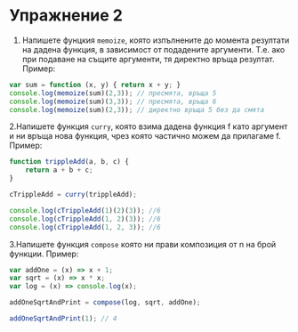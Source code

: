 # Упражнение 2

1. Напишете фунцкия `memoize`, която изпълнените до момента резултати на дадена функция, в зависимост от подадените аргументи. Т.е. ако при подаване на същите аргументи, тя директно връща резултат. Пример:

```js
var sum = function (x, y) { return x + y; }
console.log(memoize(sum)(2,3)); // пресмята, връща 5
console.log(memoize(sum)(3,3)); // пресмята, връща 6
console.log(memoize(sum)(2,3)); // директно връща 5 без да смята
```

2.Напишете функция `curry`, която взима дадена функция f като аргумент и ни връща нова функция, чрез която частично можем да прилагаме f. Пример:

```js
function trippleAdd(a, b, c) {
    return a + b + c;
}

cTrippleAdd = curry(trippleAdd);

console.log(cTrippleAdd(1)(2)(3)); //6
console.log(cTrippleAdd(1, 2)(3)); //6
console.log(cTrippleAdd(1, 2, 3)); //6
```

3.Напишете функция `compose` която ни прави композиция от n на брой функции. Пример:

```js
var addOne = (x) => x + 1;
var sqrt = (x) => x * x;
var log = (x) => console.log(x);

addOneSqrtAndPrint = compose(log, sqrt, addOne);

addOneSqrtAndPrint(1); // 4
```